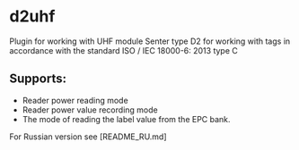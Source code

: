 # d2uhf

Plugin for working with UHF module Senter type D2 for working with tags in accordance with the standard ISO / IEC 18000-6: 2013 type C

## Supports:
- Reader power reading mode
- Reader power value recording mode
- The mode of reading the label value from the EPC bank.

For Russian version see [README_RU.md]

